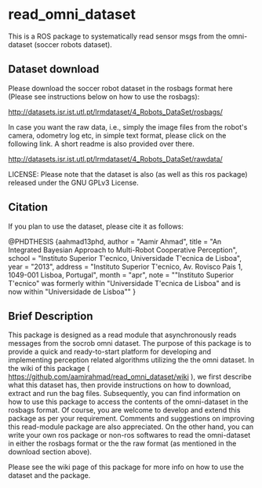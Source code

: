# read_omni_dataset

This is a ROS package to systematically read sensor msgs from the omni-dataset (soccer robots dataset). 

## Dataset download

Please download the soccer robot dataset in the rosbags format here (Please see instructions below on how to use the rosbags):

http://datasets.isr.ist.utl.pt/lrmdataset/4_Robots_DataSet/rosbags/

In case you want the raw data, i.e., simply the image files from the robot's camera, odometry log etc, in simple text format, please click on the following link. A short readme is also provided over there.

http://datasets.isr.ist.utl.pt/lrmdataset/4_Robots_DataSet/rawdata/

LICENSE: Please note that the dataset is also (as well as this ros package) released under the GNU GPLv3 License. 

## Citation

If you plan to use the dataset, please cite it as follows:

@PHDTHESIS {aahmad13phd,
    author  = "Aamir Ahmad",
    title   = "An Integrated Bayesian Approach to Multi-Robot Cooperative Perception",
    school  = "Instituto Superior T\'ecnico, Universidade T\'ecnica de Lisboa",
    year    = "2013",
    address = "Instituto Superior T\'ecnico, Av. Rovisco Pais 1, 1049-001 Lisboa, Portugal",
    month   = "apr",
    note    = "\"Instituto Superior T\'ecnico\" was formerly within  \"Universidade T\'ecnica de Lisboa\" and is now within \"Universidade de Lisboa\""
}

## Brief Description

This package is designed as a read module that asynchronously reads messages from the socrob omni dataset. The purpose of this package is to provide a quick and ready-to-start platform for developing and implementing perception related algorithms utilizing the the omni dataset. In the wiki of this package ( https://github.com/aamirahmad/read_omni_dataset/wiki ), we first describe what this dataset has, then provide instructions on how to download, extract and run the bag files. Subsequently, you can find information on how to use this package to access the contents of the omni-dataset in the rosbags format. Of course, you are welcome to develop and extend this package as per your requirement. Comments and suggestions on improving this read-module package are also appreciated. On the other hand, you can write your own ros package or non-ros softwares to read the omni-dataset in either the rosbags format or the the raw format (as mentioned in the download section above).

Please see the wiki page of this package for more info on how to use the dataset and the package.
